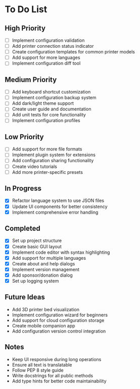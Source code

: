 # To Do List

## High Priority
- [ ] Implement configuration validation
- [ ] Add printer connection status indicator
- [ ] Create configuration templates for common printer models
- [ ] Add support for more languages
- [ ] Implement configuration diff tool

## Medium Priority
- [ ] Add keyboard shortcut customization
- [ ] Implement configuration backup system
- [ ] Add dark/light theme support
- [ ] Create user guide and documentation
- [ ] Add unit tests for core functionality
- [ ] Implement configuration profiles

## Low Priority
- [ ] Add support for more file formats
- [ ] Implement plugin system for extensions
- [ ] Add configuration sharing functionality
- [ ] Create video tutorials
- [ ] Add more printer-specific presets

## In Progress
- [x] Refactor language system to use JSON files
- [x] Update UI components for better consistency
- [x] Implement comprehensive error handling

## Completed
- [x] Set up project structure
- [x] Create basic GUI layout
- [x] Implement code editor with syntax highlighting
- [x] Add support for multiple languages
- [x] Create about and help dialogs
- [x] Implement version management
- [x] Add sponsor/donation dialog
- [x] Set up logging system

## Future Ideas
- Add 3D printer bed visualization
- Implement configuration wizard for beginners
- Add support for cloud configuration storage
- Create mobile companion app
- Add configuration version control integration

## Notes
- Keep UI responsive during long operations
- Ensure all text is translatable
- Follow PEP 8 style guide
- Write docstrings for all public methods
- Add type hints for better code maintainability
